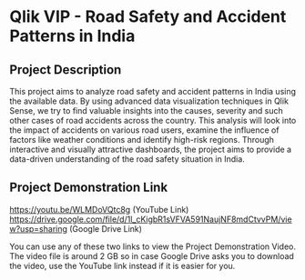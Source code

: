 # Qlik VIP - Road Safety and Accident Patterns in India
## Project Description
This project aims to analyze road safety and accident patterns in India using the available data. By using advanced data visualization techniques in Qlik Sense, we try to find valuable insights into the causes, severity and such other cases of road accidents across the country. This analysis will look into the impact of accidents on various road users, examine the influence of factors like weather conditions and identify high-risk regions. Through interactive and visually attractive dashboards, the project aims to provide a data-driven understanding of the road safety situation in India.

## Project Demonstration Link
https://youtu.be/WLMDoVQtc8g (YouTube Link)
https://drive.google.com/file/d/1l_cKigbR1sVFVA591NaujNF8mdCtvvPM/view?usp=sharing (Google Drive Link)

You can use any of these two links to view the Project Demonstration Video. The video file is around 2 GB so in case Google Drive asks you to download the video, use the YouTube link instead if it is easier for you.
